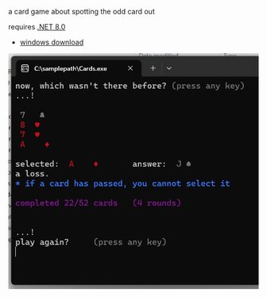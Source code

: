 a card game about spotting the odd card out

requires [.NET 8.0](https://dotnet.microsoft.com/en-us/download/dotnet/8.0)

- [windows download](https://www.dropbox.com/scl/fi/eze0vdwy3pg0qa4q7zxmt/Cards.zip?rlkey=mx9rh0abe4ww3lt3s00n1izjn&st=fmdgghit&dl=1)

![preview image](preview.png "memorization and timing")